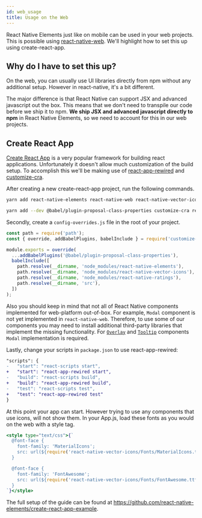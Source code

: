 ```yaml
---
id: web_usage
title: Usage on the Web
---
```


React Native Elements just like on mobile can be used in your web projects. This is possible using [react-native-web](https://github.com/necolas/react-native-web). We'll highlight how to set this up using create-react-app.

## Why do I have to set this up?

On the web, you can usually use UI libraries directly from npm without any additional setup. However in react-native, it's a bit different.

The major difference is that React Native can support JSX and advanced javascript out the box. This means that we don't need to transpile our code before we ship it to npm. **We ship JSX and advanced javascript directly to npm** in React Native Elements, so we need to account for this in our web projects.

## Create React App

[Create React App](https://create-react-app.dev/) is a very popular framework for building react applications. Unfortunately it doesn't allow much customization of the build setup. To accomplish this we'll be making use of [react-app-rewired](https://github.com/timarney/react-app-rewired) and [customize-cra](https://github.com/arackaf/customize-cra).

After creating a new create-react-app project, run the following commands.

```bash
yarn add react-native-elements react-native-web react-native-vector-icons
```

```bash
yarn add --dev @babel/plugin-proposal-class-properties customize-cra react-app-rewired
```

Secondly, create a `config-overrides.js` file in the root of your project.

```js
const path = require('path');
const { override, addBabelPlugins, babelInclude } = require('customize-cra');

module.exports = override(
  ...addBabelPlugins('@babel/plugin-proposal-class-properties'),
  babelInclude([
    path.resolve(__dirname, 'node_modules/react-native-elements'),
    path.resolve(__dirname, 'node_modules/react-native-vector-icons'),
    path.resolve(__dirname, 'node_modules/react-native-ratings'),
    path.resolve(__dirname, 'src'),
  ])
);
```

Also you should keep in mind that not all of React Native components implemented for web-platform out-of-box.
For example, `Modal` component is not yet implemented in `react-native-web`. Therefore, to use some of our components
you may need to install additional third-party libraries that implement the missing functionality.
For [`Overlay`](overlay.md) and [`Tooltip`](tooltip.md) components `Modal` implementation is required.

Lastly, change your scripts in `package.json` to use react-app-rewired:

```diff
"scripts": {
-   "start": "react-scripts start",
+   "start": "react-app-rewired start",
-   "build": "react-scripts build",
+   "build": "react-app-rewired build",
-   "test": "react-scripts test",
+   "test": "react-app-rewired test"
}
```

At this point your app can start. However trying to use any components that use icons, will not show them. In your App.js, load these fonts as you would on the web with a style tag.

```jsx
<style type="text/css">{`
  @font-face {
    font-family: 'MaterialIcons';
    src: url(${require('react-native-vector-icons/Fonts/MaterialIcons.ttf')}) format('truetype');
  }

  @font-face {
    font-family: 'FontAwesome';
    src: url(${require('react-native-vector-icons/Fonts/FontAwesome.ttf')}) format('truetype');
  }
`}</style>
```

The full setup of the guide can be found at https://github.com/react-native-elements/create-react-app-example.
